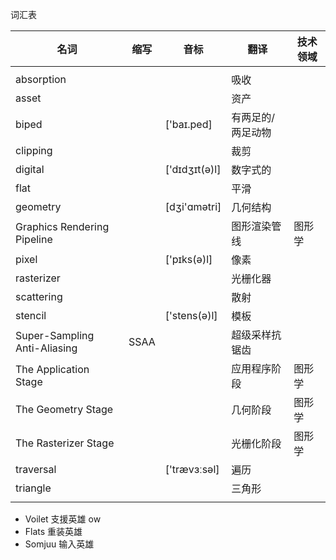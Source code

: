 词汇表



| 名词                         | 缩写 | 音标          | 翻译              | 技术领域 |
| ---------------------------- | ---- | ------------- | ----------------- | -------- |
|                              |      |               |                   |          |
| absorption                   |      |               | 吸收              |          |
| asset                        |      |               | 资产              |          |
| biped                        |      | ['baɪ.ped]    | 有两足的/两足动物 |          |
| clipping                     |      |               | 裁剪              |          |
| digital                      |      | ['dɪdʒɪt(ə)l] | 数字式的          |          |
| flat                         |      |               | 平滑              |          |
| geometry                     |      | [dʒi'ɑmətri]  | 几何结构          |          |
| Graphics Rendering Pipeline  |      |               | 图形渲染管线      | 图形学   |
| pixel                        |      | ['pɪks(ə)l]   | 像素              |          |
| rasterizer                   |      |               | 光栅化器          |          |
| scattering                   |      |               | 散射              |          |
| stencil                      |      | ['stens(ə)l]  | 模板              |          |
| Super-Sampling Anti-Aliasing | SSAA |               | 超级采样抗锯齿    |          |
| The Application Stage        |      |               | 应用程序阶段      | 图形学   |
| The Geometry Stage           |      |               | 几何阶段          | 图形学   |
| The Rasterizer Stage         |      |               | 光栅化阶段        | 图形学   |
| traversal                    |      | ['trævɜːsəl]  | 遍历              |          |
| triangle                     |      |               | 三角形            |          |
|                              |      |               |                   |          |


- Voilet 支援英雄  ow
- Flats 重装英雄 
- Somjuu 输入英雄 
